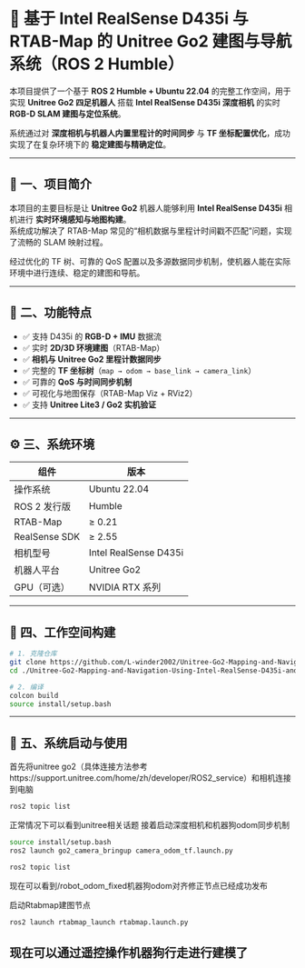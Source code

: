 # 🦾 基于 Intel RealSense D435i 与 RTAB-Map 的 Unitree Go2 建图与导航系统（ROS 2 Humble）

本项目提供了一个基于 **ROS 2 Humble + Ubuntu 22.04** 的完整工作空间，用于实现 **Unitree Go2 四足机器人** 搭载 **Intel RealSense D435i 深度相机** 的实时 **RGB-D SLAM 建图与定位系统**。  

系统通过对 **深度相机与机器人内置里程计的时间同步** 与 **TF 坐标配置优化**，成功实现了在复杂环境下的 **稳定建图与精确定位**。

---

## 🚀 一、项目简介

本项目的主要目标是让 **Unitree Go2** 机器人能够利用 **Intel RealSense D435i** 相机进行 **实时环境感知与地图构建**。  
系统成功解决了 RTAB-Map 常见的“相机数据与里程计时间戳不匹配”问题，实现了流畅的 SLAM 映射过程。  

经过优化的 TF 树、可靠的 QoS 配置以及多源数据同步机制，使机器人能在实际环境中进行连续、稳定的建图和导航。

---

## 🧩 二、功能特点

- ✅ 支持 D435i 的 **RGB-D + IMU** 数据流  
- ✅ 实时 **2D/3D 环境建图**（RTAB-Map）  
- ✅ **相机与 Unitree Go2 里程计数据同步**  
- ✅ 完整的 **TF 坐标树**（`map → odom → base_link → camera_link`）  
- ✅ 可靠的 **QoS 与时间同步机制**  
- ✅ 可视化与地图保存（RTAB-Map Viz + RViz2）  
- ✅ 支持 **Unitree Lite3 / Go2 实机验证**

---

## ⚙️ 三、系统环境

| 组件 | 版本 |
|------|------|
| 操作系统 | Ubuntu 22.04 |
| ROS 2 发行版 | Humble |
| RTAB-Map | ≥ 0.21 |
| RealSense SDK | ≥ 2.55 |
| 相机型号 | Intel RealSense D435i |
| 机器人平台 | Unitree Go2 |
| GPU（可选） | NVIDIA RTX 系列 |

---

## 🧠 四、工作空间构建

```bash
# 1. 克隆仓库
git clone https://github.com/L-winder2002/Unitree-Go2-Mapping-and-Navigation-Using-Intel-RealSense-D435i-and-RTAB-Map.git
cd ./Unitree-Go2-Mapping-and-Navigation-Using-Intel-RealSense-D435i-and-RTAB-Map/

# 2. 编译
colcon build
source install/setup.bash
```
---

## 🔧 五、系统启动与使用
首先将unitree go2（具体连接方法参考https://support.unitree.com/home/zh/developer/ROS2_service）和相机连接到电脑
 
```bash
ros2 topic list
```
正常情况下可以看到unitree相关话题
接着启动深度相机和机器狗odom同步机制
```bash
source install/setup.bash
ros2 launch go2_camera_bringup camera_odom_tf.launch.py
```
```bash
ros2 topic list
```
现在可以看到/robot_odom_fixed机器狗odom对齐修正节点已经成功发布

启动Rtabmap建图节点
```bash
ros2 launch rtabmap_launch rtabmap.launch.py
```
现在可以通过遥控操作机器狗行走进行建模了
---